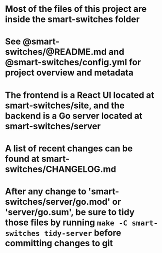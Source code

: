 # Most of the files of this project are inside the smart-switches folder

# See @smart-switches/@README.md and @smart-switches/config.yml for project overview and metadata

# The frontend is a React UI located at smart-switches/site, and the backend is a Go server located at smart-switches/server

# A list of recent changes can be found at smart-switches/CHANGELOG.md

# After any change to 'smart-switches/server/go.mod' or 'server/go.sum', be sure to tidy those files by running `make -C smart-switches tidy-server` before committing changes to git
